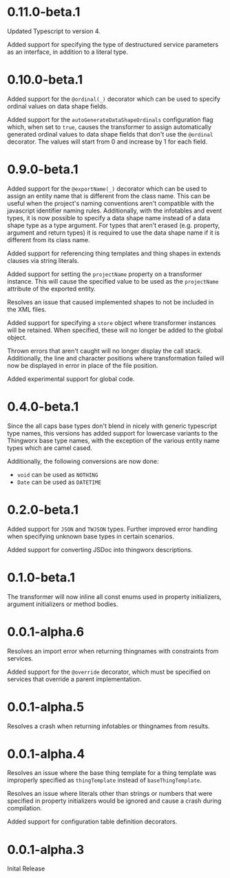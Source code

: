 # 0.11.0-beta.1

Updated Typescript to version 4.

Added support for specifying the type of destructured service parameters as an interface, in addition to a literal type.

# 0.10.0-beta.1

Added support for the `@ordinal(_)` decorator which can be used to specify ordinal values on data shape fields.

Added support for the `autoGenerateDataShapeOrdinals` configuration flag which, when set to `true`, causes the transformer to assign automatically generated ordinal values to data shape fields that don't use the `@ordinal` decorator. The values will start from 0 and increase by 1 for each field.

# 0.9.0-beta.1

Added support for the `@exportName(_)` decorator which can be used to assign an entity name that is different from the class name. This can be useful when the project's naming conventions aren't compatible with the javascript identifier naming rules. Additionally, with the infotables and event types, it is now possible to specify a data shape name instead of a data shape type as a type argument. For types that aren't erased (e.g. property, argument and return types) it is required to use the data shape name if it is different from its class name.

Added support for referencing thing templates and thing shapes in extends clauses via string literals.

Added support for setting the `projectName` property on a transformer instance. This will cause the specified value to be used as the `projectName` attribute of the exported entity.

Resolves an issue that caused implemented shapes to not be included in the XML files.

Added support for specifying a `store` object where transformer instances will be retained. When specified, these will no longer be added to the global object.

Thrown errors that aren't caught will no longer display the call stack. Additionally, the line and character positions where transformation failed will now be displayed in error in place of the file position.

Added experimental support for global code.

# 0.4.0-beta.1

Since the all caps base types don't blend in nicely with generic typescript type names, this versions has added support for lowercase variants to the Thingworx base type names, with the exception of the various entity name types which are camel cased.

Additionally, the following conversions are now done:
 * `void` can be used as `NOTHING`
 * `Date` can be used as `DATETIME`

# 0.2.0-beta.1

Added support for `JSON` and `TWJSON` types. Further improved error handling when specifying unknown base types in certain scenarios.

Added support for converting JSDoc into thingworx descriptions.

# 0.1.0-beta.1

The transformer will now inline all const enums used in property initializers, argument initializers or method bodies.

# 0.0.1-alpha.6

Resolves an import error when returning thingnames with constraints from services.

Added support for the `@override` decorator, which must be specified on services that override a parent implementation.

# 0.0.1-alpha.5

Resolves a crash when returning infotables or thingnames from results.

# 0.0.1-alpha.4

Resolves an issue where the base thing template for a thing template was improperly specified as `thingTemplate` instead of `baseThingTemplate`.

Resolves an issue where literals other than strings or numbers that were specified in property initializers would be ignored and cause a crash during compilation.

Added support for configuration table definition decorators.

# 0.0.1-alpha.3

Inital Release